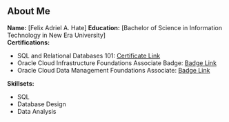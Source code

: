 ## About Me

**Name:** [Felix Adriel A. Hate] 
**Education:** [Bachelor of Science in Information Technology in New Era University]  
**Certifications:**  
- SQL and Relational Databases 101: [Certificate Link](https://courses.cognitiveclass.ai/certificates/4e329a29c29c46aeb033427dfb3a665b)
- Oracle Cloud Infrastructure Foundations Associate Badge: [Badge Link](https://catalog-education.oracle.com/ords/certview/sharebadge?id=276BE50B158E74709D453536A7F0732F32A8BE2571E3D7BBEC55AF3AEB38AE77&fbclid=IwY2xjawG-HYZleHRuA2FlbQIxMQABHdC1uGbDewrRQwKLsJLZAkjBOErS_nx6gby-bGKN7yCoxx9PpN_vU94Xmw_aem_QyLJseR1ahGy6sUPtHp8zw)
- Oracle Cloud Data Management Foundations Associate: [Badge Link](https://catalog-education.oracle.com/ords/certview/sharebadge?id=276BE50B158E74709D453536A7F0732F32A8BE2571E3D7BBEC55AF3AEB38AE77&fbclid=IwY2xjawHGI15leHRuA2FlbQIxMQABHUNQiDAr6GhtP5PdBfy9QbxEVGOXO9O-Qdq-Zq8I9HQi02ZWooXaVniubg_aem_XjPj02PCDet78hu8p56l4Q)

**Skillsets:**  
- SQL
- Database Design
- Data Analysis

